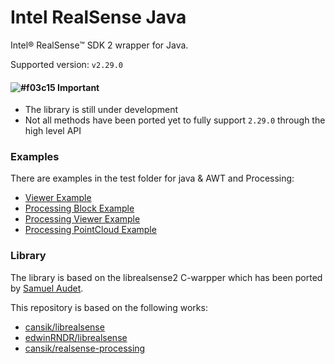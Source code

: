 # Intel RealSense Java
Intel® RealSense™ SDK 2 wrapper for Java.

Supported version: `v2.29.0`

#### ![#f03c15](https://placehold.it/12/f03c15/000000?text=+) Important
- The library is still under development
- Not all methods have been ported yet to fully support `2.29.0` through the high level API

### Examples

There are examples in the test folder for java & AWT and Processing:

- [Viewer Example](https://github.com/cansik/librealsense-java/blob/master/src/test/java/org/intel/rs/ui/SimpleImageViewer.java)
- [Processing Block Example](https://github.com/cansik/librealsense-java/blob/master/src/test/java/org/intel/rs/ui/ProcessingBlockTest.java)
- [Processing Viewer Example](https://github.com/cansik/librealsense-java/blob/master/src/test/java/processing/ProcessingViewer.java)
- [Processing PointCloud Example](https://github.com/cansik/librealsense-java/blob/master/src/test/java/processing/ProcessingPointCloudViewer.java)

### Library

The library is based on the librealsense2 C-warpper which has been ported by [Samuel Audet](https://github.com/saudet).

This repository is based on the following works:

- [cansik/librealsense](https://github.com/cansik/librealsense/tree/master/wrappers/java)
- [edwinRNDR/librealsense](https://github.com/edwinRNDR/librealsense)
- [cansik/realsense-processing](https://github.com/cansik/realsense-processing)
